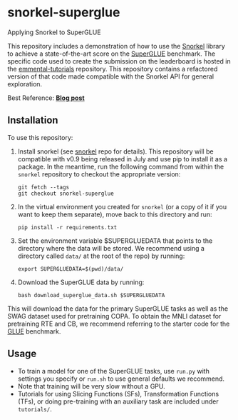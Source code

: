 # snorkel-superglue
Applying Snorkel to SuperGLUE

This repository includes a demonstration of how to use the [Snorkel](https://github.com/HazyResearch/snorkel) library to achieve a state-of-the-art score on the [SuperGLUE](https://super.gluebenchmark.com/) benchmark. 
The specific code used to create the submission on the leaderboard is hosted in the [emmental-tutorials](https://github.com/SenWu/emmental-tutorials/tree/master/superglue) repository. 
This repository contains a refactored version of that code made compatible with the Snorkel API for general exploration.

Best Reference:
**[Blog post](https://hazyresearch.github.io/snorkel/blog/superglue.html)**

## Installation
To use this repository:
1. Install snorkel (see [snorkel](https://github.com/HazyResearch/snorkel) repo for details). This repository will be compatible with v0.9 being released in July and use pip to install it as a package. In the meantime, run the following command from within the `snorkel` repository to checkout the appropriate version:

    ```
    git fetch --tags
    git checkout snorkel-superglue
    ```

2. In the virtual environment you created for `snorkel` (or a copy of it if you want to keep them separate), move back to this directory and run:

    ```
    pip install -r requirements.txt
    ```

3. Set the environment variable $SUPERGLUEDATA that points to the directory where the data will be stored. We recommend using a directory called `data/` at the root of the repo) by running:

    ```
    export SUPERGLUEDATA=$(pwd)/data/
    ```
   
4. Download the SuperGLUE data by running: 

    ```
    bash download_superglue_data.sh $SUPERGLUEDATA
    ```

This will download the data for the primary SuperGLUE tasks as well as the SWAG dataset used for pretraining COPA.
To obtain the MNLI dataset for pretraining RTE and CB, we recommend referring to the starter code for the [GLUE](https://gluebenchmark.com/) benchmark.

## Usage
- To train a model for one of the SuperGLUE tasks, use `run.py` with settings you specify or `run.sh` to use general defaults we recommend.
- Note that training will be very slow without a GPU.
- Tutorials for using Slicing Functions (SFs), Transformation Functions (TFs), or doing pre-training with an auxiliary task are included under `tutorials/`.